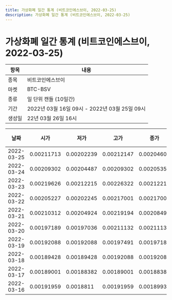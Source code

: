 ```yaml
---
title: 가상화폐 일간 통계 (비트코인에스브이, 2022-03-25)
description: 가상화폐 일간 통계 (비트코인에스브이, 2022-03-25)
---
```


가상화폐 일간 통계 (비트코인에스브이, 2022-03-25)
===

|항목|내용|
|--|--|
|종목|비트코인에스브이|
|마켓|BTC-BSV|
|종류|일 단위 캔들 (10일간)|
|기간|2022년 03월 16일 09시 - 2022년 03월 25일 09시|
|생성일|22년 03월 26일 16시|


|날짜|시가|저가|고가|종가|비고|
|--|--|--|--|--|--|
|2022-03-25|0.00211713|0.00202239|0.00212147|0.00204607|    |
|2022-03-24|0.00209302|0.00204487|0.00209302|0.00205351|    |
|2022-03-23|0.00219626|0.00212215|0.00226322|0.00212215|    |
|2022-03-22|0.00205227|0.00202245|0.00217001|0.00217001|    |
|2022-03-21|0.00210312|0.00204924|0.00219194|0.00208491|    |
|2022-03-20|0.00197189|0.00197036|0.00211132|0.00211132|    |
|2022-03-19|0.00192088|0.00192088|0.00197491|0.00197189|    |
|2022-03-18|0.00189428|0.00189428|0.00192088|0.00192088|    |
|2022-03-17|0.00189001|0.00188382|0.00189001|0.00188382|    |
|2022-03-16|0.00191959|0.0018811|0.00191959|0.00189937|    |
